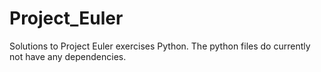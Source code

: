 # Project_Euler

Solutions to Project Euler exercises Python.
The python files do currently not have any dependencies.

